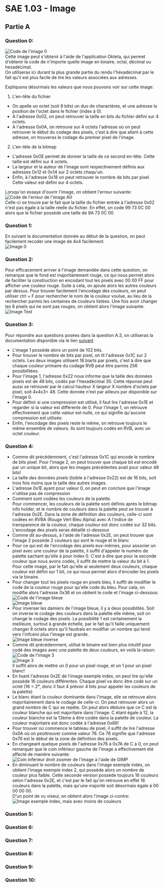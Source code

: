 # SAE 1.03 - Image  

## Partie A  

### Question 0:  
![Code de l'image 0](/RenduImages/Code0.png)  
Cette image peut s'obtenir à l'aide de l'application Okteta, qui permet d'obtenir le code de n'importe quelle image en binaire, octal, décimal ou hexadécimal.  
On utiliseras ici durant la plus grande partie du rendu l'héxadécimal par le fait qu'il est plus facile de lire les valeurs associées aux adresses.  

Expliquons désormais les valeurs que nous pouvons voir sur cette image:  
1) L'en-tête du fichier
- On apelle un octet (soit 8 bits) un duo de charactères, et une adresse la position de l'octet dans le fichier (index à 0).  
- A l'adresse 0x02, on peut retrouver la taille en bits du fichier défini sur 4 octets.
- A l'adresse 0x0A, on retrouve sur 4 octets l'adresse où on peut retrouver le début du codage des pixels, c'est à dire que allant à cette adresse, on trouveras le codage du premier pixel de l'image.
2) L'en-tête de la bitmap  
- L'adresse 0xOE permet de donner la taille de ce second en-tête. Cette taille est défini sur 4 octets.
- La largeur et la auteur de l'image sont respectivement définis aux adresses 0x12 et 0x14 sur 2 octets chaqu'un.  
- Enfin, à l'adresse 0x18 on peut retrouver le nombre de bits par pixel. Cette valeur est défini sur 4 octets.

Lorsqu'on essaye d'ouvrir l'image, on obtient l'erreur suivante:  
![Code de l'erreur de l'image A0](/RenduImages/Error_A0.png)  
Celle-ci se trouve par le fait que la taille du fichier entrée à l'adresse 0x02 n'est pas égale à la taille réelle du fichier. En effet, on code 99 73 0C 00 alors que le fichier possède une taille de 9A 73 0C 00  

### Question 1:  
En suivant la documentation donnée au début de la question, on peut facilement recoder une image de 4x4 facilement.  
![Image 0](/RenduImages/Image0_Rendu.png) 

### Question 2:  
Pour efficacement arriver à l'image demandée dans cette question, on remarque que le fond est majoritairement rouge, ce qui nous permet alors de faciliter la construction en encodant tout les pixels avec 00 00 FF pour afficher une couleur rouge. Suite à cela, on ajoute alors les autres couleurs par dessus. Pour trouver facilement l'encodage des couleurs, on peut utiliser ctrl + F pour rechercher le nom de la couleur voulue, au lieu de la rechercher parmis les centaines de couleurs listées. Une fois avoir changer les 6 pixels qui ne sont pas rouges, on obtient alors l'image suivante:  
![Image Test](/RenduImages/Imagetest_Rendu.png) 

### Question 3:  
Pour répondre aux questions posées dans la question A.3, on utiliseras la documentation disponible via le lien [suivant](https://www.apprendre-en-ligne.net/info/images/formatbmp.pdf)  

- L'image 1 possède alors un point de 102 bits.
- Pour trouver le nombre de bits par pixel, on lit l'adresse 0x1C sur 2 octets. Les deux images utilisent 18 biarts par pixels, c'est à dire que chaque couleur primaire du codage RVB peut être parmis 256 possibilitées.
- Pour l'image 1, l'adresse 0x22 nous informe que la taille des données pixels est de 48 bits, codés par l'hexadécimal 30. Cette réponse peut aussi se retrouver par le calcul hauteur X largeur X nombre d'octets par pixel, soit 4x4x3= 48. Cette donnée n'est par ailleurs par disponible sur l'image 0.
- Pour définir si une compression est utilisé, il faut lire l'adresse 0x1E et regarder si la valeur est différente de 0. Pour l'image 1, on retrouve effectivement que cette valeur est nulle, ce qui signifie qu'aucune compression est utilisée.
- Enfin, l'encodage des pixels reste le même, on retrouve toujours le même ensemble de valeurs. Ils sont toujours codés en RVB, avec un octet couleur.
  
### Question 4:  
- Comme dit précédemment, c'est l'adresse 0x1C qui encode le nombre de bits pixel. Pour l'image 2, on peut trouver que chaque bit est encodé par un unique bit, alors que les images précédentes avait pour valeur 48 bits!
- La taille des données pixels (lisible à l'adresse 0x22) est de 16 bits, soit trois fois moins que la taille des autres images.
- L'adresse 0x1E ayant pour valeur 0, on peut en conclure que l'image n'utilise pas de compression
- Comment sont codées les couleurs de la palette.  
Pour commencer, les couleurs de la palette sont définis après le bitmap info holder, et le nombre de couleurs dans la palette peut se trouver à l'adresse 0x2E. Dans la zone de définition des couleurs, celle-ci sont codées en RVBA (Rouge Vert Bleu Alpha) avec A l'indice de transparence de la couleur, chaque couleur est donc codée sur 32 bits.  
L'encodage des pixels seras détaillé ci-dessous
- Comme dit au-dessus, à l'aide de l'adresse 0x2E, on peut trouver que l'image 2 possède 2 couleurs qui sont le rouge et le blanc
- Pour ce qui est de l'encodage des pixels eux-mêmes, pour associer un pixel avec une couleur de la palette, il suffit d'appeler le numéro de palette sachant qu'elle à pour index 0. C'est à dire que pour la seconde couleur que nous avons codés, il suffit de mettre la valeur du bit à 1. Pour cette image, par le fait qu'elle ai seulement deux couleurs, chaque couleur est défini sur 1 bit, ce qui nous permet alors d'encoder les pixels via le binaire.
- Pour changer tout les pixels rouge en pixels bleu, il suffit de modifier le code de la couleur rouge pour qu'elle code du bleu. Pour cela, on modifie alors l'adresse 0x36 et on obtient le code et l'image ci-dessous:  
![Code de l'image bleue](/RenduImages/ImageBleue_Code.png)  
![Image bleue](/RenduImages/ImageBleue_Rendu.png)  
- Pour inverser les damiers de l'image bleue, il y a deux possiblités. Soit on inverse le codage des couleurs dans la palette elle même, soit on change le codage des pixels. La possibilité 1 est certainement la meilleure, surtout à grande échelle, par le fait qu'il faille uniquement changer 8 octets alors qu'il faudrais en modifier un nombre qui tend vers l'infceini plus l'image est grande.  
![Image bleue inverse](/RenduImages/ImageBleueInverse_Rendu.png)  
- Comme dit précédemment, utilisé le binaire est bien plus intuitif pour codé des images avec une palette de deux couleurs, en voilà la raison:  
![Code de l'image 3](/RenduImages/Image3_Code.png)  
![Image 3](/RenduImages/Image3_Rendu.png)  
Il suffit alors de mettre un 0 pour un pixel rouge, et un 1 pour un pixel blanc!
- En lisant l'adresse 0x2E de l'image exemple index, on peut lire qu'elle possède 16 couleurs différentes. Chaque pixel va donc être codé sur un octet (16 = 2⁴, donc il faut 4 prévoir 4 bits pour appeler les couleurs de la palette)
- Le blanc étant la couleur dominante dans l'image, elle se retrouve alors majoritairement dans le codage de celle-ci. On peut retrouver alors un grand nombre de C qui se repète. On peut alors déduire que ce C est la couleur blanche qui est majoritaire dans l'image. C étant égale à 12, la couleur blanche est la 13ème à être codée dans la palette de couleur. La couleur majoritaire est donc codée à l'adresse 0x66!
- Pour trouver où commence le tableau de pixel, il suffit de lire l'adresse 0x0A où on peuttrouver comme valeur 76. Ce 76 signifie que l'adresse 0x76 est le début de la zone de définition des pixels.
- En changeant quelque pixels de l'adresse 0x76 à 0x7A de C à 0, on peut remarquer que le coin inférieur gauche de l'image a effectivement été affecté de manière suivante:  
![Coin inférieur droit zoomer de l'image à l'aide de GIMP](/RenduImages/ExtraitGimp.png)  
- En diminuant le nombre de couleurs dans l'image exemple index, on obtient l'image exemple index 2, qui possède alors un nombre de couleur plus faible. Cette seconde version possède toujours 16 couleurs selon l'adresse 0x2E, et c'est par le fait qu'on retrouve en effet 16 couleurs dans la palette, mais qu'une majorité soit désormais égale à 00 00 00 00.  
D'un point de vu viseul, on obtient alors l'image ci-contre:  
![Image exemple index, mais avec moins de couleurs](/RenduImages/ImageIndex2_Rendu.png)  
  
### Question 5:  

### Question 6:  

### Question 7:

### Question 8:  

### Question 9:  

### Question 10:  